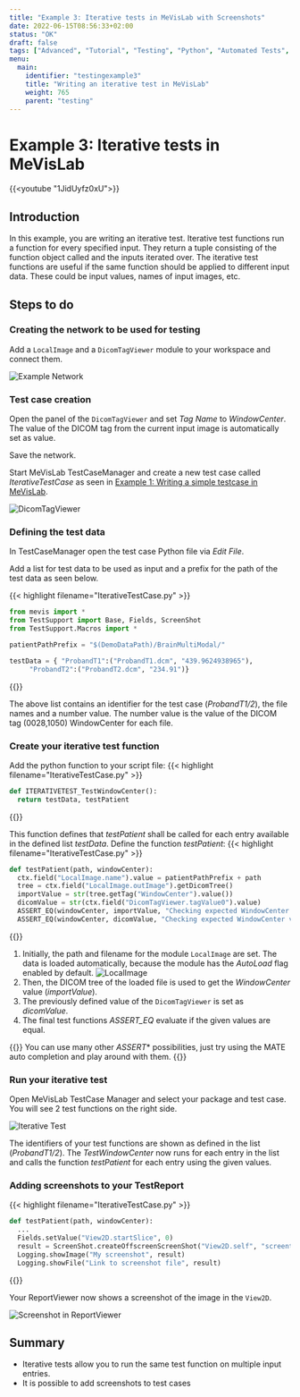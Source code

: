 ```yaml
---
title: "Example 3: Iterative tests in MeVisLab with Screenshots"
date: 2022-06-15T08:56:33+02:00
status: "OK"
draft: false
tags: ["Advanced", "Tutorial", "Testing", "Python", "Automated Tests", "Iterative Test", "Screenshot"]
menu: 
  main:
    identifier: "testingexample3"
    title: "Writing an iterative test in MeVisLab"
    weight: 765
    parent: "testing"
---
```

# Example 3: Iterative tests in MeVisLab

{{<youtube "1JidUyfz0xU">}}

## Introduction
In this example, you are writing an iterative test. Iterative test functions run a function for every specified input. They return a tuple consisting of the function object called and the inputs iterated over. The iterative test functions are useful if the same function should be applied to different input data. These could be input values, names of input images, etc.

## Steps to do
### Creating the network to be used for testing
Add a `LocalImage` and a `DicomTagViewer` module to your workspace and connect them.

![Example Network](/images/tutorials/testing/network_test3.png "Example Network")

### Test case creation
Open the panel of the `DicomTagViewer` and set *Tag Name* to *WindowCenter*. The value of the DICOM tag from the current input image is automatically set as value.

Save the network.

Start MeVisLab TestCaseManager and create a new test case called *IterativeTestCase* as seen in [Example 1: Writing a simple testcase in MeVisLab](/tutorials/testing/testingexample1).

![DicomTagViewer](/images/tutorials/testing/DicomTagViewer.png "DicomTagViewer")

### Defining the test data
In TestCaseManager open the test case Python file via *Edit File*.

Add a list for test data to be used as input and a prefix for the path of the test data as seen below.

{{< highlight filename="IterativeTestCase.py" >}}
```Python
from mevis import *
from TestSupport import Base, Fields, ScreenShot
from TestSupport.Macros import *

patientPathPrefix = "$(DemoDataPath)/BrainMultiModal/"

testData = { "ProbandT1":("ProbandT1.dcm", "439.9624938965"),
     "ProbandT2":("ProbandT2.dcm", "234.91")}
```
{{</highlight>}}

The above list contains an identifier for the test case (*ProbandT1/2*), the file names and a number value. The number value is the value of the DICOM tag (0028,1050) WindowCenter for each file.

### Create your iterative test function
Add the python function to your script file:
{{< highlight filename="IterativeTestCase.py" >}}
```Python
def ITERATIVETEST_TestWindowCenter():
  return testData, testPatient
```
{{</highlight>}}

This function defines that *testPatient* shall be called for each entry available in the defined list *testData*. Define the function *testPatient*:
{{< highlight filename="IterativeTestCase.py" >}}
```Python
def testPatient(path, windowCenter):
  ctx.field("LocalImage.name").value = patientPathPrefix + path
  tree = ctx.field("LocalImage.outImage").getDicomTree()
  importValue = str(tree.getTag("WindowCenter").value())
  dicomValue = str(ctx.field("DicomTagViewer.tagValue0").value)
  ASSERT_EQ(windowCenter, importValue, "Checking expected WindowCenter value against DICOM tree value.")
  ASSERT_EQ(windowCenter, dicomValue, "Checking expected WindowCenter value against DicomTagViewer value.")
```
{{</highlight>}}

1. Initially, the path and filename for the module `LocalImage` are set. The data is loaded automatically, because the module has the *AutoLoad* flag enabled by default.
![LocalImage](/images/tutorials/testing/LocalImage.png "LocalImage")
2. Then, the DICOM tree of the loaded file is used to get the *WindowCenter* value (*importValue*).
3. The previously defined value of the `DicomTagViewer` is set as *dicomValue*.
4. The final test functions *ASSERT_EQ* evaluate if the given values are equal.

{{<alert class="info" caption="Info">}}
You can use many other *ASSERT** possibilities, just try using the MATE auto completion and play around with them.
{{</alert>}}

### Run your iterative test
Open MeVisLab TestCase Manager and select your package and test case. You will see 2 test functions on the right side.

![Iterative Test](/images/tutorials/testing/TestCaseManager_TestWindowCenter.png "Iterative Test")

The identifiers of your test functions are shown as defined in the list (*ProbandT1/2*). The *TestWindowCenter* now runs for each entry in the list and calls the function *testPatient* for each entry using the given values.

### Adding screenshots to your TestReport
{{< highlight filename="IterativeTestCase.py" >}}
```Python
def testPatient(path, windowCenter):
  ...
  Fields.setValue("View2D.startSlice", 0)
  result = ScreenShot.createOffscreenScreenShot("View2D.self", "screentest.png")
  Logging.showImage("My screenshot", result)
  Logging.showFile("Link to screenshot file", result)
```
{{</highlight>}}

Your ReportViewer now shows a screenshot of the image in the `View2D`.

![Screenshot in ReportViewer](/images/tutorials/testing/Screenshot.png "Screenshot in ReportViewer")

## Summary
* Iterative tests allow you to run the same test function on multiple input entries.
* It is possible to add screenshots to test cases